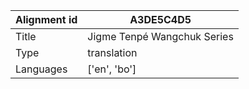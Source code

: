 |Alignment id | A3DE5C4D5
| --- | --- 
|Title | Jigme Tenpé Wangchuk Series 
|Type | translation
|Languages | ['en', 'bo']
